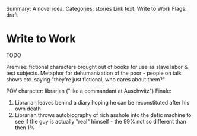 Summary: A novel idea.
Categories: stories
Link text: Write to Work
Flags: draft

# Write to Work

TODO

Premise: fictional characters brought out of books for use as slave labor & test subjects. Metaphor for dehumanization of the poor - people on talk shows etc. saying "they're just fictional, who cares about them?"

POV character: librarian ("like a commandant at Auschwitz")
Finale:
1. Librarian leaves behind a diary hoping he can be reconstituted after his own death
2. Librarian throws autobiography of rich asshole into the defic machine to see if the guy is actually "real" himself - the 99% not so different than then 1%
